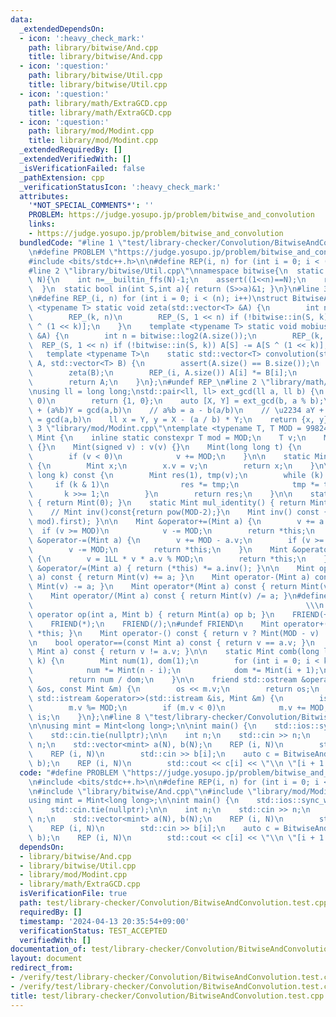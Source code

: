 ```yaml
---
data:
  _extendedDependsOn:
  - icon: ':heavy_check_mark:'
    path: library/bitwise/And.cpp
    title: library/bitwise/And.cpp
  - icon: ':question:'
    path: library/bitwise/Util.cpp
    title: library/bitwise/Util.cpp
  - icon: ':question:'
    path: library/math/ExtraGCD.cpp
    title: library/math/ExtraGCD.cpp
  - icon: ':question:'
    path: library/mod/Modint.cpp
    title: library/mod/Modint.cpp
  _extendedRequiredBy: []
  _extendedVerifiedWith: []
  _isVerificationFailed: false
  _pathExtension: cpp
  _verificationStatusIcon: ':heavy_check_mark:'
  attributes:
    '*NOT_SPECIAL_COMMENTS*': ''
    PROBLEM: https://judge.yosupo.jp/problem/bitwise_and_convolution
    links:
    - https://judge.yosupo.jp/problem/bitwise_and_convolution
  bundledCode: "#line 1 \"test/library-checker/Convolution/BitwiseAndConvolution.test.cpp\"\
    \n#define PROBLEM \"https://judge.yosupo.jp/problem/bitwise_and_convolution\"\n\
    #include <bits/stdc++.h>\n\n#define REP(i, n) for (int i = 0; i < (n); i++)\n\n\
    #line 2 \"library/bitwise/Util.cpp\"\nnamespace bitwise{\n  static int log2(int\
    \ N){\n    int n=__builtin_ffs(N)-1;\n    assert((1<<n)==N);\n    return n;\n\
    \  }\n  static bool in(int S,int a){ return (S>>a)&1; }\n}\n#line 3 \"library/bitwise/And.cpp\"\
    \n#define REP_(i, n) for (int i = 0; i < (n); i++)\nstruct BitwiseAnd {\n    template\
    \ <typename T> static void zeta(std::vector<T> &A) {\n        int n = bitwise::log2(A.size());\n\
    \        REP_(k, n)\n        REP_(S, 1 << n) if (!bitwise::in(S, k)) A[S] += A[S\
    \ ^ (1 << k)];\n    }\n    template <typename T> static void mobius(std::vector<T>\
    \ &A) {\n        int n = bitwise::log2(A.size());\n        REP_(k, n)\n      \
    \  REP_(S, 1 << n) if (!bitwise::in(S, k)) A[S] -= A[S ^ (1 << k)];\n    }\n \
    \   template <typename T>\n    static std::vector<T> convolution(std::vector<T>\
    \ A, std::vector<T> B) {\n        assert(A.size() == B.size());\n        zeta(A);\n\
    \        zeta(B);\n        REP_(i, A.size()) A[i] *= B[i];\n        mobius(A);\n\
    \        return A;\n    }\n};\n#undef REP_\n#line 2 \"library/math/ExtraGCD.cpp\"\
    \nusing ll = long long;\nstd::pair<ll, ll> ext_gcd(ll a, ll b) {\n    if (b ==\
    \ 0)\n        return {1, 0};\n    auto [X, Y] = ext_gcd(b, a % b);\n    // bX\
    \ + (a%b)Y = gcd(a,b)\n    // a%b = a - b(a/b)\n    // \u2234 aY + b(X-(a/b)Y)\
    \ = gcd(a,b)\n    ll x = Y, y = X - (a / b) * Y;\n    return {x, y};\n}\n#line\
    \ 3 \"library/mod/Modint.cpp\"\ntemplate <typename T, T MOD = 998244353> struct\
    \ Mint {\n    inline static constexpr T mod = MOD;\n    T v;\n    Mint() : v(0)\
    \ {}\n    Mint(signed v) : v(v) {}\n    Mint(long long t) {\n        v = t % MOD;\n\
    \        if (v < 0)\n            v += MOD;\n    }\n\n    static Mint raw(int v)\
    \ {\n        Mint x;\n        x.v = v;\n        return x;\n    }\n\n    Mint pow(long\
    \ long k) const {\n        Mint res(1), tmp(v);\n        while (k) {\n       \
    \     if (k & 1)\n                res *= tmp;\n            tmp *= tmp;\n     \
    \       k >>= 1;\n        }\n        return res;\n    }\n\n    static Mint add_identity()\
    \ { return Mint(0); }\n    static Mint mul_identity() { return Mint(1); }\n\n\
    \    // Mint inv()const{return pow(MOD-2);}\n    Mint inv() const { return Mint(ext_gcd(v,\
    \ mod).first); }\n\n    Mint &operator+=(Mint a) {\n        v += a.v;\n      \
    \  if (v >= MOD)\n            v -= MOD;\n        return *this;\n    }\n    Mint\
    \ &operator-=(Mint a) {\n        v += MOD - a.v;\n        if (v >= MOD)\n    \
    \        v -= MOD;\n        return *this;\n    }\n    Mint &operator*=(Mint a)\
    \ {\n        v = 1LL * v * a.v % MOD;\n        return *this;\n    }\n    Mint\
    \ &operator/=(Mint a) { return (*this) *= a.inv(); }\n\n    Mint operator+(Mint\
    \ a) const { return Mint(v) += a; }\n    Mint operator-(Mint a) const { return\
    \ Mint(v) -= a; }\n    Mint operator*(Mint a) const { return Mint(v) *= a; }\n\
    \    Mint operator/(Mint a) const { return Mint(v) /= a; }\n#define FRIEND(op)\
    \                                                             \\\n    friend Mint\
    \ operator op(int a, Mint b) { return Mint(a) op b; }\n    FRIEND(+);\n    FRIEND(-);\n\
    \    FRIEND(*);\n    FRIEND(/);\n#undef FRIEND\n    Mint operator+() const { return\
    \ *this; }\n    Mint operator-() const { return v ? Mint(MOD - v) : Mint(v); }\n\
    \n    bool operator==(const Mint a) const { return v == a.v; }\n    bool operator!=(const\
    \ Mint a) const { return v != a.v; }\n\n    static Mint comb(long long n, int\
    \ k) {\n        Mint num(1), dom(1);\n        for (int i = 0; i < k; i++) {\n\
    \            num *= Mint(n - i);\n            dom *= Mint(i + 1);\n        }\n\
    \        return num / dom;\n    }\n\n    friend std::ostream &operator<<(std::ostream\
    \ &os, const Mint &m) {\n        os << m.v;\n        return os;\n    }\n    friend\
    \ std::istream &operator>>(std::istream &is, Mint &m) {\n        is >> m.v;\n\
    \        m.v %= MOD;\n        if (m.v < 0)\n            m.v += MOD;\n        return\
    \ is;\n    }\n};\n#line 8 \"test/library-checker/Convolution/BitwiseAndConvolution.test.cpp\"\
    \n\nusing mint = Mint<long long>;\n\nint main() {\n    std::ios::sync_with_stdio(false);\n\
    \    std::cin.tie(nullptr);\n\n    int n;\n    std::cin >> n;\n    int N = 1 <<\
    \ n;\n    std::vector<mint> a(N), b(N);\n    REP (i, N)\n        std::cin >> a[i];\n\
    \    REP (i, N)\n        std::cin >> b[i];\n    auto c = BitwiseAnd::convolution(a,\
    \ b);\n    REP (i, N)\n        std::cout << c[i] << \"\\n \"[i + 1 < N];\n}\n"
  code: "#define PROBLEM \"https://judge.yosupo.jp/problem/bitwise_and_convolution\"\
    \n#include <bits/stdc++.h>\n\n#define REP(i, n) for (int i = 0; i < (n); i++)\n\
    \n#include \"library/bitwise/And.cpp\"\n#include \"library/mod/Modint.cpp\"\n\n\
    using mint = Mint<long long>;\n\nint main() {\n    std::ios::sync_with_stdio(false);\n\
    \    std::cin.tie(nullptr);\n\n    int n;\n    std::cin >> n;\n    int N = 1 <<\
    \ n;\n    std::vector<mint> a(N), b(N);\n    REP (i, N)\n        std::cin >> a[i];\n\
    \    REP (i, N)\n        std::cin >> b[i];\n    auto c = BitwiseAnd::convolution(a,\
    \ b);\n    REP (i, N)\n        std::cout << c[i] << \"\\n \"[i + 1 < N];\n}"
  dependsOn:
  - library/bitwise/And.cpp
  - library/bitwise/Util.cpp
  - library/mod/Modint.cpp
  - library/math/ExtraGCD.cpp
  isVerificationFile: true
  path: test/library-checker/Convolution/BitwiseAndConvolution.test.cpp
  requiredBy: []
  timestamp: '2024-04-13 20:35:54+09:00'
  verificationStatus: TEST_ACCEPTED
  verifiedWith: []
documentation_of: test/library-checker/Convolution/BitwiseAndConvolution.test.cpp
layout: document
redirect_from:
- /verify/test/library-checker/Convolution/BitwiseAndConvolution.test.cpp
- /verify/test/library-checker/Convolution/BitwiseAndConvolution.test.cpp.html
title: test/library-checker/Convolution/BitwiseAndConvolution.test.cpp
---
```

